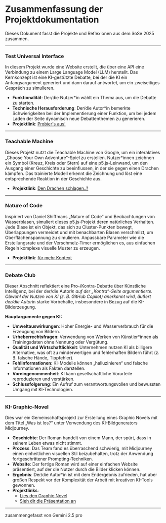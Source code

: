 # Zusammenfassung der Projektdokumentation

Dieses Dokument fasst die Projekte und Reflexionen aus dem SoSe 2025 zusammen.

---

### Test Universal Interface

In diesem Projekt wurde eine Website erstellt, die über eine API eine Verbindung zu einem Large Language Model (LLM) herstellt. Das Kernkonzept ist eine KI-gestützte Debatte, bei der die KI ein Anfangsargument generiert und dann darauf antwortet, um ein zweiseitiges Gespräch zu simulieren.

-   **Funktionalität**: Der/die Nutzer*in wählt ein Thema aus, um die Debatte zu starten.
-   **Technische Herausforderung**: Der/die Autor*in bemerkte Schwierigkeiten bei der Implementierung einer Funktion, um bei jedem Laden der Seite dynamisch neue Debattenthemen zu generieren.
-   **Projektlink**: [Probier's aus!](https://hbk-bs.github.io/text-the-universal-interface-2mars01/)

---

### Teachable Machine

Dieses Projekt nutzt die Teachable Machine von Google, um ein interaktives „Choose Your Own Adventure“-Spiel zu erstellen. Nutzer*innen zeichnen ein Symbol (Kreuz, Kreis oder Stern) auf eine p5.js-Leinwand, um den Ausgang einer Geschichte zu beeinflussen, in der sie gegen einen Drachen kämpfen. Das trainierte Modell erkennt die Zeichnung und löst eine entsprechende Reaktion in der Geschichte aus.

-   **Projektlink**: [Den Drachen schlagen..?](https://hbk-bs.github.io/teachable-machine-2mars01/)

---

### Nature of Code

Inspiriert von Daniel Shiffmans „Nature of Code“ und Beobachtungen von Wasserblasen, simuliert dieses p5.js-Projekt deren natürliches Verhalten. Jede Blase ist ein Objekt, das sich zu Cluster-Punkten bewegt, Überlappungen vermeidet und mit benachbarten Blasen verschmilzt, um Oberflächenspannung zu simulieren. Anpassbare Parameter wie die Erstellungsrate und der Verschmelz-Timer ermöglichen es, aus einfachen Regeln komplexe visuelle Muster zu erzeugen.

-   **Projektlink**: [für mehr Kontext](https://hbk-bs.github.io/nature-of-code-2mars01/)

---

### Debate Club

Dieser Abschnitt reflektiert eine Pro-/Kontra-Debatte über Künstliche Intelligenz, bei der der/die Autor*in auf der „Kontra“-Seite argumentierte. Obwohl der Nutzen von KI (z. B. GitHub Copilot) anerkannt wird, äußert der/die Autor*in starke Vorbehalte, insbesondere in Bezug auf die KI-Bilderzeugung.

**Hauptargumente gegen KI:**
-   **Umweltauswirkungen**: Hoher Energie- und Wasserverbrauch für die Erzeugung von Bildern.
-   **Urheberrechtsfragen**: Verwendung von Werken von Künstler*innen als Trainingsdaten ohne Nennung oder Vergütung.
-   **Qualität und Wirtschaftlichkeit**: Unternehmen nutzen KI als billigere Alternative, was oft zu minderwertigen und fehlerhaften Bildern führt (z. B. falsche Hände, Tippfehler).
-   **Fehlinformationen**: KI-Modelle können „halluzinieren“ und falsche Informationen als Fakten darstellen.
-   **Voreingenommenheit**: KI kann gesellschaftliche Vorurteile reproduzieren und verstärken.
-   **Schlussfolgerung**: Ein Aufruf zum verantwortungsvollen und bewussten Umgang mit KI-Technologien.

---

### KI-Graphic-Novel

Dies war ein Gemeinschaftsprojekt zur Erstellung eines Graphic Novels mit dem Titel „Was ist los?“ unter Verwendung des KI-Bildgenerators Midjourney.

-   **Geschichte**: Der Roman handelt von einem Mann, der spürt, dass in seinem Leben etwas nicht stimmt.
-   **Prozess**: Das Team fand es überraschend schwierig, mit Midjourney einen einheitlichen visuellen Stil beizubehalten, trotz der Anwendung fortgeschrittener Prompting-Techniken.
-   **Website**: Der fertige Roman wird auf einer einfachen Website präsentiert, auf der die Nutzer durch die Bilder klicken können.
-   **Ergebnis**: Der/die Autor*in ist mit dem Endergebnis zufrieden, hat aber großen Respekt vor der Komplexität der Arbeit mit kreativen KI-Tools gewonnen.
-   **Projektlinks**:
    -   [Lies den Graphic Novel](https://hbk-bs.github.io/a-generative-graphic-novel-team-slym-shady/)
    -   [Sieh dir die Präsentation an](https://www.figma.com/board/4AtQbDn0UflPOdyS7e8yWJ/Whats-Wrong-Pr%C3%A4si?node-id=0-1&p=f&t=zjZATkCkRG2puUFf-0)

---
zusammengefasst von Gemini 2.5 pro